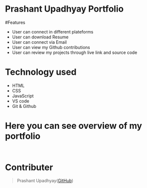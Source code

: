 # Prashant Upadhyay Portfolio
#Features

- User can connect in different plateforms
- User can download Resume
- User can connect via Email
- User can view my Github contributions
- User can review my projects through live link and source code


# Technology used

- HTML
- CSS
- JavaScript
- VS code
- Git & Github

# Here you can see overview of my portfolio

<h2 align="center">
  <img sec="(https://github.com/Prashantomm/Prashantomm.github.io/assets/112774297/cc676fe2-7cf6-4793-9035-97f82606c965)
" width="600px"/>
</h2>

# Contributer
> Prashant Upadhyay([GitHub](https://github.com/Prashantomm))
